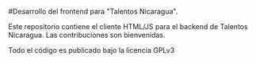 #Desarrollo del frontend para "Talentos Nicaragua".

Este repositorio contiene el cliente HTML/JS para el backend de Talentos Nicaragua. Las contribuciones son bienvenidas.

Todo el código es publicado bajo la licencia GPLv3
